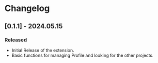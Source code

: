 # Changelog

## [0.1.1] - 2024.05.15

### Released

- Initial Release of the extension.
- Basic functions for managing Profile and looking for the other projects.
